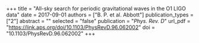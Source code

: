 +++
title = "All-sky search for periodic gravitational waves in the O1 LIGO data"
date = 2017-09-01
authors = ["B. P. et al. Abbott"]
publication_types = ["2"]
abstract = ""
selected = "false"
publication = "*Phys. Rev. D*"
url_pdf = "https://link.aps.org/doi/10.1103/PhysRevD.96.062002"
doi = "10.1103/PhysRevD.96.062002"
+++

